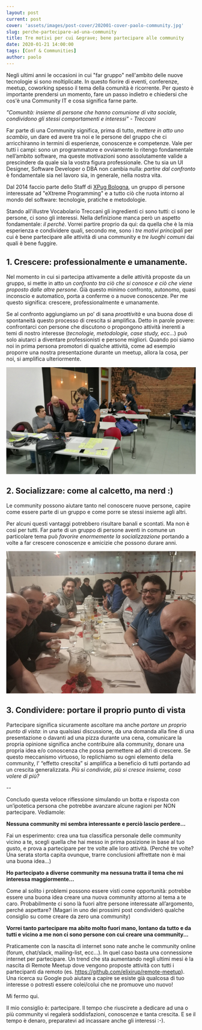 ```yaml
---
layout: post
current: post
cover: 'assets/images/post-cover/202001-cover-paolo-community.jpg'
slug: perche-partecipare-ad-una-community
title: Tre motivi per cui &egrave; bene partecipare alle community
date: 2020-01-21 14:00:00
tags: [Conf & Communities]
author: paolo
---
```


Negli ultimi anni le occasioni in cui "far gruppo" nell'ambito delle nuove tecnologie si sono moltiplicate. In questo fiorire di eventi, conferenze, meetup, coworking spesso il tema della comunità è ricorrente. 
Per questo è importante prendersi un momento, fare un passo indietro e chiedersi che cos'è una Community IT e cosa significa farne parte. 

<em>"Comunità: insieme di persone che hanno comunione di vita sociale, condividono gli stessi comportamenti e interessi" - Treccani</em>

Far parte di una Community significa, prima di tutto,  *mettere in atto uno scambio*, un dare ed avere tra noi e le persone del gruppo che ci arricchiranno in termini di esperienze, conoscenze e competenze.
Vale per tutti i campi: sono un programmatore e ovviamente lo ritengo fondamentale nell’ambito software, ma queste motivazioni sono assolutamente valide a prescindere da quale sia la vostra figura professionale.
Che tu sia un UI Designer, Software Developer o DBA non cambia nulla: *partire dal confronto* è fondamentale sia nel lavoro sia, in generale, nella nostra vita.

Dal 2014 faccio parte dello Staff di <a href="https://twitter.com/xpugbologna" target="_blank">XPug Bologna</a>, un gruppo di persone interessate ad "eXtreme Programming" e a tutto ciò che ruota intorno al mondo del software: tecnologie, pratiche e metodologie. 

Stando all'illustre Vocabolario Treccani gli ingredienti ci sono tutti: ci sono le persone, ci sono gli interessi. 
Nella definizione manca però un aspetto fondamentale: *il perchè*. 
Vorrei partire proprio da qui: da quella che è la mia esperienza e condividere quali, secondo me, sono i *tre motivi principali* per cui è bene partecipare alle attività di una community e *tre luoghi comuni* dai quali è bene fuggire.

## 1. Crescere: professionalmente e umanamente.
Nel momento in cui si partecipa attivamente a delle attività proposte da un gruppo, si mette in atto un *confronto tra ciò che si conosce e ciò che viene proposto dalle altre persone*. Già questo minimo confronto, autonomo, quasi inconscio e automatico, porta a conferme o a nuove conoscenze. Per me questo significa: crescere, professionalmente e umanamente.

Se al confronto aggiungiamo un po’ di sana *proattività* e una buona dose di spontaneità questo processo di crescita si amplifica. Detto in parole povere: confrontarci con persone che discutono o propongono attività inerenti a temi di nostro interesse (<em>tecnologie, metodologie, case study, ecc…</em>) può solo aiutarci a diventare professionisti e persone migliori. Quando poi siamo noi in prima persona promotori di qualche attività, come ad esempio proporre una nostra presentazione durante un meetup, allora la cosa, per noi, si amplifica ulteriormente.

![XPug Bologna](/assets/images/post-content/xpug-1.jpg)

## 2. Socializzare: come al calcetto, ma nerd :) 
Le community possono aiutare tanto nel conoscere nuove persone, capire come essere parte di un gruppo e come porre se stessi insieme agli altri.

Per alcuni questi vantaggi potrebbero risultare banali e scontati. Ma non è così per tutti.
Far parte di un gruppo di persone aventi in comune un particolare tema può *favorire enormemente la socializzazione* portando a volte a far crescere conoscenze e amicizie che possono durare anni.

![XPug Bologna](/assets/images/post-content/xpug-2.jpg)

## 3. Condividere: portare il proprio punto di vista 

Partecipare significa sicuramente ascoltare ma anche *portare un proprio punto di vista*: in una qualsiasi discussione, da una domanda alla fine di una presentazione o davanti ad una pizza durante una cena, comunicare la propria opinione significa anche contribuire alla community, donare una propria idea e/o conoscenza che possa permettere ad altri di crescere.
Se questo meccanismo virtuoso, lo replichiamo su ogni elemento della community, l’ “effetto crescita” si amplifica a beneficio di tutti portando ad un crescita generalizzata. *Più si condivide, più si cresce insieme, cosa volere di più?* 

--

Concludo questa veloce riflessione simulando un botta e risposta con un’ipotetica persona che potrebbe avanzare alcune ragioni per NON partecipare.
Vediamole:

**Nessuna community mi sembra interessante e perciò lascio perdere…**

Fai un esperimento: crea una tua classifica personale delle community vicino a te, scegli quella che hai messo in prima posizione in base al tuo gusto, e prova a partecipare per tre volte alle loro attività.
(Perché tre volte? Una serata storta capita ovunque, trarre conclusioni affrettate non è mai una buona idea…)

**Ho partecipato a diverse community ma nessuna tratta il tema che mi interessa maggiormente...**

Come al solito i problemi possono essere visti come opportunità: potrebbe essere una buona idea creare una nuova community attorno al tema a te caro. Probabilmente ci sono là fuori altre persone interessate all’argomento, perché aspettare? 
(Magari in uno dei prossimi post condividerò qualche consiglio su come creare da zero una community)

**Vorrei tanto partecipare ma abito molto fuori mano, lontano da tutto e da tutti e vicino a me non ci sono persone con cui creare una community...**

Praticamente con la nascita di internet sono nate anche le community online (forum, chat/slack, mailing-list, ecc...). In quel caso basta una connessione internet per partecipare.
Un trend che sta aumentando negli ultimi mesi è la nascita di Remote Meetup dove vengono proposte attività con tutti i partecipanti da remoto (es. <a href="https://github.com/elixirup/remote-meetup">https://github.com/elixirup/remote-meetup</a>).
Una ricerca su Google può aiutare a capire se esiste già qualcosa di tuo interesse o potresti essere colei/colui che ne promuove uno nuovo!

Mi fermo qui.

Il mio consiglio è: partecipare. Il tempo che riuscirete a dedicare ad una o più community vi regalerà soddisfazioni, conoscenze e tanta crescita. 
E se il tempo è denaro, preparatevi ad incassare anche gli interessi :-). 






